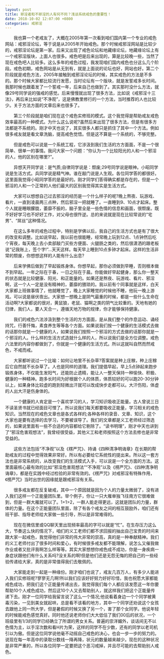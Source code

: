 ```yaml
---
layout: post
title: 邪淫者和不邪淫的人有何不同？浅谈系统戒色的重要性！
date: 2018-10-02 12:07:00 +0800
categories: 戒邪淫
---
```


　　我也算一个老戒友了，大概在2005年第一次看到咱们国内第一个专业的戒色网站：戒邪淫论坛，等于说是从2005年开始戒色。那个时候戒邪淫网站是比较少的，戒邪淫论坛是第一家。后来又出现了戒色论坛和地藏缘论坛，地藏缘论坛上有一个戒邪淫版块，上面人也很多。戒色吧是后来出现的，算是比较晚一些，当然了现在戒色吧人比较多。这么多年的戒色过程，我发现咱们国内戒色也分这么几个阶段。戒色初期，戒色网站是从无到有，就是上面说的论坛也好，网站也好。第二个阶段就是戒色方法，2005年接触到戒邪淫论坛的时候，其实戒色的方法是不多的。那个时候大家都比较流行发愿，当时论坛有一个版块，就是发誓戒多长时间。我那时候也跟着发了一个誓戒一年，后来自己也做到了。其实那时没什么方法，就像29号同学说的强戒的感觉。后来慢慢就出现了很多方法，比如说《戒邪淫十三法》，再后来比如说“不净观”，这是佛教里修行的一个方法，当时推荐的人也比较少。关于方法方面的文章后来也很多了。
　　第三个阶段就是咱们现在这个戒色实修班的模式。这个我觉得是帮助戒友戒色效率最高的一种模式。为什么这么说呢?虽然后来出现了很多方法，但是有很多方法都是不系统的。刚才中天也说了，其实很多人都只是抓住了其中一个方法。例如很多戒友就是看文章洗脑，提高戒色觉悟。但是这不算是一个系统的，不够完整。
　　但是戒色可以说是一个系统工程，它涉汲到我们生活的方方面面，不是一个很简单、很单一的事情。我问大家一个问题：“你认为一个比较阳光的人和一个邪淫的人，他的区别在哪里?”。
　　异想天开同学说：是气质;自律同学说是：颓废;29号同学说是眼神。小昭同学说是生活方式。兵同学说是精气神。谁在敲门说是人生观。各位同学答的都很好。这里面我觉得小昭同学答的是最好的。刚才同学们答得确实都是存在的，但是一个邪淫的人和一个正常的人他们最大的区别我觉得其实是生活方式。
　　大家可以想想自己过去邪淫的经历是一个什么样子的呢?晚上熬夜、玩游戏、看片，一直到凌晨两三点种，然后邪淫一把就睡了。一直睡到9、10点才起床。整个人就是睡眼朦胧，萎靡不振的，脑子里全是一些色情的信息和画面，很颓废。既不好好学习也不好好工作，对父母也很忤逆。总的来说就是现在比较常说的“宅男”、“屌丝”这种情况。
　　在这么多年的戒色过程中，特别是学佛以后，我自己的生活方式也是有了很大的改变和调整。比如说早起，我以前也很能睡，经常晚上玩到12点、1点钟然后吃个宵夜，每天晚上去小卖部敲门买些方便面、火腿肠之类的，然后很潇洒的跟老板说“记我账上，签个字!”...天天这样。每天早上睡到10点多钟才起床。这样的生活非常的颓废，你想想这样的人能有什么出息?
　　后来学佛后做到了早起锻炼身体。你想早起，那你必须做到早睡，否则根本做不到早起。一年之际在于春，一日之际在于晨。你能做好早起健身，那么你一整天的状态就是比较健康、阳光、和正能量的。如果还是熬夜、玩游戏、看片、邪淫啊，这一个人一定是没有精神的，萎靡的猥琐的。我以前有个同事就是这样，白天大家都上班做事情了，他就睡觉了，晚上大家睡觉的时候他不睡，他玩一晚上游戏。可以说是昼伏夜出。大家想一想晚上是阴气最重的时候，都是一些什么生命在活动啊?大家都说的很对，黄鼠狼，老鼠、猫啊之类的阴气比较重的。天地有她的归律，我们人，要人天合一，遵循天地万物的规律，你才能够保持健康。
　　我们的戒色六法涉汲到整个生活的方方面面，是从我们整个的作息运动、诵经持咒，行善忏悔，素食养生等等各个方面。如果说我们按一个健康的生活模式去做的话那你就是一个健康的人，如果说我们按照一个邪淫的方式去做的话那你就是一个邪淫的人。什么样的生活方式造就什么样的人，所以说我们是全方位调整。戒色六法里的内容你都做到了，你就是一个健康的生活方式。所以这就叫自然而然戒色，不戒而戒。
　　大家都听说过一个比喻：如何让地里不长杂草?答案就是种上庄稼，种上庄稼后它自然就不长杂草了。人也是同样的道理。我们提倡早起，早上5点钟起来跑步锻炼身体，不仅能生发阳气，还能防止遗精，能让人一整天保持一种愉快、积极、健康的一种精神。跑多长时间为好根据个人的体质，体质较好的可以跑20-30分钟以上，如果身体比较虚的跑到轻微出汗就可以改成快步走都可以。大汗伤阳，体虚的人出大汗是伤身体的。
　　一个健康的人肯定是一个喜欢学习的人，学习知识吸收正能量。古人曾说三日不读圣贤书就已经面目可憎了。所以说我们每天都要吸收正能量，学习相关的戒色知识。当然现在的戒色文章也是各式各样的;各种各样的录音、文章、知识，这个大家也是要有选择的去学习，不要被误导了。我们的文章都是义工老师经过筛选的，如果说里面有一些不合适的内容都给它剔除了。“读书明理”，刚才中天也讲到了“邪淫危害观想法”，我曾经很受益，其他义工和老师按照这个方法去修也是非常受益的。
　　这些方法包括“不净观”以及《楞严咒》、持诵《四种清净明诲章》在长期的帮助戒友的过程中觉得效果非常好。所以有必要给它系统性的提出来。所以这一套方法也是非常系统的，从改变我们的生活模式入手，可以说是一个全方面的方法。这里面最核心最有效的比如“邪淫危害观想法”“不净观”以及《楞严咒》、《四种清净明诲章》，都是在实践中经过检验的非常有效的。《楞严咒》对戒邪淫有特殊作用，《楞严咒》当时出世的因缘就是跟戒邪淫有关系。
　　很多戒友都在反复破戒，其中一个原因就是因为个人的力量太微弱了，没有进入我们这样一个正能量团队里。举个例子，你让一只大雁单独飞往南方它很难做到，但是一群大雁就可以了。1+1>2，一群人能走得更远，这就是团队的力量，群体的力量。在这个正能量团队里面，除了有各个戒友之间的相互鼓励外，咱们还有班干部、指导老师给大家做一些引导，所以是非常难得的。
　　现在在微信里或QQ聊天里出现频率最高的字可以就是“忙”。在生存压力这么大，节奏这么快的情况下，咱们的义工老师们都不求回报的抽出自己宝贵的时间来跟大家一起戒色，我觉得他们非常的伟大非常的崇高，真的是一种奉献精神。我们的义工老师付出了很多时间和爱心，有时候很多戒友都不能理解，说怎么又催我做作业或者又批评我啊怎么样等等。其实大家想想你戒色成不成功，你是一身疾病一身症状跟他们有什么关系吗?没关系的啊!但是他们还是无怨无悔的把自己的一些经验传递给大家，真的是非常值得我们去敬佩的。
　　大家能走到一起是一种缘份。刚才咱们也说了，戒友几百万人，有多少人能进入我们实修班呢?寥寥无几啊!所以我们应该好好努力好好珍惜，我也祝愿大家都能戒色成功，把我们这个正能量传递出去，我觉得我们每个人都应该发愿这一年你要帮助10个人戒色成功，然后这10个人又去帮助别人，就这样我们把这个正能量传递下去。刚才一位同学给我留言说了这么一个情况;他说看着身边一个个同学被黄毒污染，一见到美女就起哄，总是看不该看的地方，其中一个同学还劝说这个女孩去跟他上同一所大学，但是暑假的时候又换了另一个，害了那个女同学。他说年轻的时候能戒色感觉真好。同时他还说老师你们大大低估了我们00后的状况，一个班级里有1/3的同学已经确立了所谓的男女关系。普遍的崇洋媚外，谈话间无不以色情为主，以手淫次数和看H片为荣，这样的同学不在少数，还有的同学以老司机引以为傲。但是这位同学说他毫不动摇自己戒色的决心，也会一步一步的努力的。说现在每一年高中的录取分数线一降再降，状元的数量越来越少。现在的这种状况是非常严重的，所以各位同学一定要把这个恶习戒掉，并且尽可能的去帮助别人戒色。